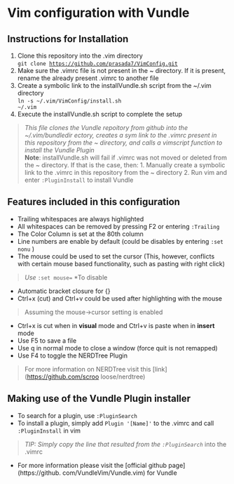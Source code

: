 # Vim configuration with Vundle
## Instructions for Installation
1. Clone this repository into the .vim directory<br>
<code>git clone https://github.com/prasada7/VimConfig.git</code>
2. Make sure the .vimrc file is not present in the ~ directory. If it is
present, rename the already present .vimrc to another file
3. Create a symbolic link to the installVundle.sh script from the ~/.vim
directory<br>
<code>ln -s ~/.vim/VimConfig/install.sh ~/.vim</code>
4. Execute the installVundle.sh script to complete the setup<br>
> *This file clones the Vundle repoitory from github into the ~/.vim/bundledir
ectory, creates a sym link to the .vimrc present in this repository from the
~ directory, and calls a vimscript function to install the Vundle Plugin*<br>
__Note__:  installVundle.sh will fail if .vimrc was not moved or deleted from the ~
directory. If that is the case, then: 
    1. Manually create a symbolic link to the .vimrc in this repository
    from the ~ directory
    2. Run vim and enter <code>:PluginInstall</code> to install Vundle

## Features included in this configuration
* Trailing whitespaces are always highlighted
* All whitespaces can be removed by pressing F2 or entering
<code>:Trailing</code>
* The Color Column is set at the 80th column
* Line numbers are enable by default (could be disables by entering
<code>:set nonu</code>
)
* The mouse could be used to set the cursor (This, however, conflicts with
certain mouse based functionality, such as pasting with right click)
> *Use* <code>:set mouse=</code> *To disable
* Automatic bracket closure for {}
* Ctrl+x (cut) and Ctrl+v could be used after highlighting with the mouse
> Assuming the mouse->cursor setting is enabled
* Ctrl+x is cut when in __visual__ mode and Ctrl+v is paste when in __insert__
mode
* Use F5 to save a file
* Use q in normal mode to close a window (force quit is not remapped)
* Use F4 to toggle the NERDTree Plugin
> For more information on NERDTree visit this [link](https://github.com/scroo
loose/nerdtree)


## Making use of the Vundle Plugin installer
* To search for a plugin, use <code>:PluginSearch</code>
* To install a plugin, simply add <code>Plugin '[Name]'</code> to the .vimrc
and call <code>:PluginInstall</code> in vim
> *TIP: Simply copy the line that resulted from the <code>:PluginSearch</code>*
into the .vimrc
* For more information please visit the [official github page](https://github.
com/VundleVim/Vundle.vim) for Vundle

